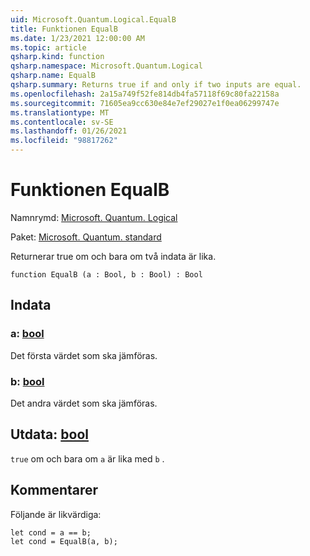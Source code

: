 ```yaml
---
uid: Microsoft.Quantum.Logical.EqualB
title: Funktionen EqualB
ms.date: 1/23/2021 12:00:00 AM
ms.topic: article
qsharp.kind: function
qsharp.namespace: Microsoft.Quantum.Logical
qsharp.name: EqualB
qsharp.summary: Returns true if and only if two inputs are equal.
ms.openlocfilehash: 2a15a749f52fe814db4fa57118f69c80fa22158a
ms.sourcegitcommit: 71605ea9cc630e84e7ef29027e1f0ea06299747e
ms.translationtype: MT
ms.contentlocale: sv-SE
ms.lasthandoff: 01/26/2021
ms.locfileid: "98817262"
---
```

# <a name="equalb-function"></a>Funktionen EqualB

Namnrymd: [Microsoft. Quantum. Logical](xref:Microsoft.Quantum.Logical)

Paket: [Microsoft. Quantum. standard](https://nuget.org/packages/Microsoft.Quantum.Standard)


Returnerar true om och bara om två indata är lika.

```qsharp
function EqualB (a : Bool, b : Bool) : Bool
```


## <a name="input"></a>Indata

### <a name="a--bool"></a>a: [bool](xref:microsoft.quantum.lang-ref.bool)

Det första värdet som ska jämföras.


### <a name="b--bool"></a>b: [bool](xref:microsoft.quantum.lang-ref.bool)

Det andra värdet som ska jämföras.



## <a name="output--bool"></a>Utdata: [bool](xref:microsoft.quantum.lang-ref.bool)

`true` om och bara om `a` är lika med `b` .

## <a name="remarks"></a>Kommentarer

Följande är likvärdiga:

```qsharp
let cond = a == b;
let cond = EqualB(a, b);
```